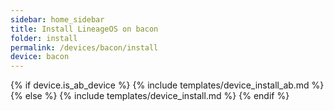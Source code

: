 ```yaml
---
sidebar: home_sidebar
title: Install LineageOS on bacon
folder: install
permalink: /devices/bacon/install
device: bacon
---
```

{% if device.is_ab_device %}
{% include templates/device_install_ab.md %}
{% else %}
{% include templates/device_install.md %}
{% endif %}
